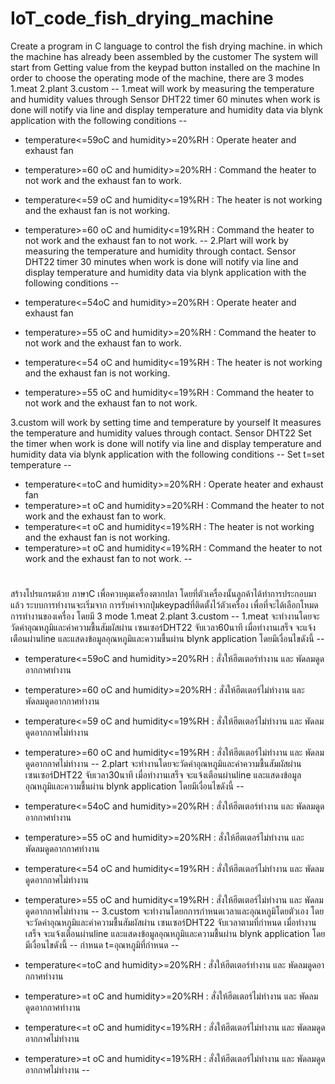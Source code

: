 # IoT_code_fish_drying_machine
Create a program in C language to control the fish drying machine. in which the machine has already been assembled by the customer The system will start from Getting value from the keypad button installed on the machine In order to choose the operating mode of the machine, there are 3 modes 1.meat 2.plant 3.custom --
1.meat will work by measuring the temperature and humidity values through Sensor DHT22 timer 60 minutes when work is done will notify via line and display temperature and humidity data via blynk application with the following conditions --
   - temperature<=59oC and humidity>=20%RH : Operate heater and exhaust fan
   - temperature>=60 oC and humidity>=20%RH : Command the heater to not work and the exhaust fan to work.
   - temperature<=59 oC and humidity<=19%RH : The heater is not working and the exhaust fan is not working.
   - temperature>=60 oC and humidity<=19%RH : Command the heater to not work and the exhaust fan to not work. --
2.Plart will work by measuring the temperature and humidity through contact. Sensor DHT22 timer 30 minutes when work is done will notify via line and display temperature and humidity data via blynk application with the following conditions --

   - temperature<=54oC and humidity>=20%RH : Operate heater and exhaust fan
   - temperature>=55 oC and humidity>=20%RH : Command the heater to not work and the exhaust fan to work.
   - temperature<=54 oC and humidity<=19%RH : The heater is not working and the exhaust fan is not working.
   - temperature>=55 oC and humidity<=19%RH : Command the heater to not work and the exhaust fan to not work.
   
3.custom will work by setting time and temperature by yourself It measures the temperature and humidity values through contact. Sensor DHT22 Set the timer when work is done will notify via line and display temperature and humidity data via blynk application with the following conditions --
   Set t=set temperature --

   - temperature<=toC and humidity>=20%RH : Operate heater and exhaust fan
   - temperature>=t oC and humidity>=20%RH : Command the heater to not work and the exhaust fan to work.
   - temperature<=t oC and humidity<=19%RH : The heater is not working and the exhaust fan is not working.
   - temperature>=t oC and humidity<=19%RH : Command the heater to not work and the exhaust fan to not work. --
 #
 สร้างโปรแกรมด้วย ภาษาC เพื่อควบคุมเครื่องตากปลา โดยที่ตัวเครื่องนั้นลูกค้าได้ทำการประกอบมาแล้ว ระบบการทำงานจะเริ่มจาก การรับค่าจากปุ่มkeypadที่ติดตั้งไว้ตัวเครื่อง เพื่อที่จะได้เลือกโหมดการทำงานของเครื่อง โดยมี 3 mode  1.meat 2.plant 3.custom --
1.meat จะทำงานโดยจะวัดค่าอุณหภูมิและค่าความชื้นสัมผัสผ่าน เซนเซอร์DHT22 จับเวลา60นาที เมื่อทำงานเสร็จ จะแจ้งเตือนผ่านline และแสดงข้อมูลอุณหภูมิและความชื้นผ่าน blynk application โดยมีเงื่อนไขดังนี้ --
  - temperature<=59oC and humidity>=20%RH : สั่งให้ฮีตเตอร์ทำงาน และ พัดลมดูดอากกาศทำงาน
  - temperature>=60 oC and humidity>=20%RH : สั่งให้ฮีตเตอร์ไม่ทำงาน และ พัดลมดูดอากกาศทำงาน
  - temperature<=59 oC and humidity<=19%RH : สั่งให้ฮีตเตอร์ไม่ทำงาน และ พัดลมดูดอากกาศไม่ทำงาน
  - temperature>=60 oC and humidity<=19%RH : สั่งให้ฮีตเตอร์ไม่ทำงาน และ พัดลมดูดอากกาศไม่ทำงาน --
2.plart จะทำงานโดยจะวัดค่าอุณหภูมิและค่าความชื้นสัมผัสผ่าน เซนเซอร์DHT22 จับเวลา30นาที เมื่อทำงานเสร็จ จะแจ้งเตือนผ่านline และแสดงข้อมูลอุณหภูมิและความชื้นผ่าน blynk application โดยมีเงื่อนไขดังนี้ --

  - temperature<=54oC and humidity>=20%RH : สั่งให้ฮีตเตอร์ทำงาน และ พัดลมดูดอากกาศทำงาน
  - temperature>=55 oC and humidity>=20%RH : สั่งให้ฮีตเตอร์ไม่ทำงาน และ พัดลมดูดอากกาศทำงาน
  - temperature<=54 oC and humidity<=19%RH : สั่งให้ฮีตเตอร์ไม่ทำงาน และ พัดลมดูดอากกาศไม่ทำงาน
  - temperature>=55 oC and humidity<=19%RH : สั่งให้ฮีตเตอร์ไม่ทำงาน และ พัดลมดูดอากกาศไม่ทำงาน --
3.custom จะทำงานโดยกการกำหนดเวลาและอุณหภูมิโดยตัวเอง โดยจะวัดค่าอุณหภูมิและค่าความชื้นสัมผัสผ่าน เซนเซอร์DHT22 จับเวลาตามที่กำหนด เมื่อทำงานเสร็จ จะแจ้งเตือนผ่านline และแสดงข้อมูลอุณหภูมิและความชื้นผ่าน blynk application โดยมีเงื่อนไขดังนี้ --
  กำหนด t=อุณหภูมิที่กำหนด --

  - temperature<=toC and humidity>=20%RH : สั่งให้ฮีตเตอร์ทำงาน และ พัดลมดูดอากกาศทำงาน
  - temperature>=t oC and humidity>=20%RH : สั่งให้ฮีตเตอร์ไม่ทำงาน และ พัดลมดูดอากกาศทำงาน
  - temperature<=t oC and humidity<=19%RH : สั่งให้ฮีตเตอร์ไม่ทำงาน และ พัดลมดูดอากกาศไม่ทำงาน
  - temperature>=t oC and humidity<=19%RH : สั่งให้ฮีตเตอร์ไม่ทำงาน และ พัดลมดูดอากกาศไม่ทำงาน --
